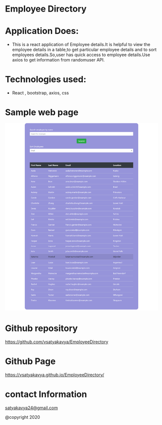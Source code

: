 # Employee Directory

# Application Does:
* This is a react application of Employee details.It is helpful to view the employee details in a table,to get particular employee details and to sort employees details.So,user has quick access to employee details.Use axios to get information from randomuser API.

# Technologies used:
* React , bootstrap, axios, css






# Sample web page
![picture](Assets/employeelist.png)


# Github repository
 https://github.com/vsatyakavya/EmployeeDirectory   

 
 
# Github Page
https://vsatyakavya.github.io/EmployeeDirectory/


# contact Information
satyakavya24@gmail.com

@copyright 2020
